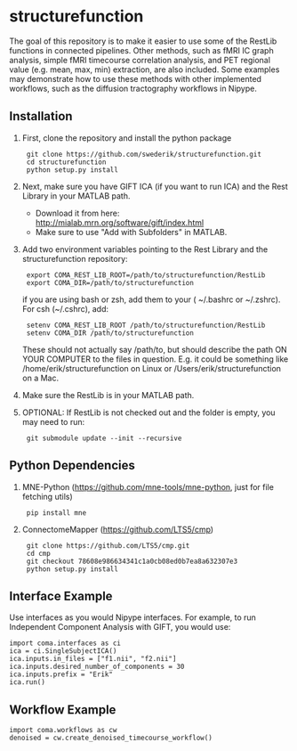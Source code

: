 structurefunction
=================

The goal of this repository is to make it easier to use some of the RestLib functions in connected pipelines.
Other methods, such as fMRI IC graph analysis, simple fMRI timecourse correlation analysis, and PET regional value (e.g. mean, max, min) extraction, are also included. Some examples may demonstrate how to use these methods with other implemented workflows, such as the diffusion tractography workflows in Nipype.

Installation
------------
1. First, clone the repository and install the python package

        git clone https://github.com/swederik/structurefunction.git
        cd structurefunction
        python setup.py install

2. Next, make sure you have GIFT ICA (if you want to run ICA) and the Rest Library in your MATLAB path.
    * Download it from here: http://mialab.mrn.org/software/gift/index.html
    * Make sure to use "Add with Subfolders" in MATLAB.

3. Add two environment variables pointing to the Rest Library and the structurefunction repository:

        export COMA_REST_LIB_ROOT=/path/to/structurefunction/RestLib
        export COMA_DIR=/path/to/structurefunction
    
    if you are using bash or zsh, add them to your ( ~/.bashrc or  ~/.zshrc). For csh (~/.cshrc), add:
    
        setenv COMA_REST_LIB_ROOT /path/to/structurefunction/RestLib
        setenv COMA_DIR /path/to/structurefunction
        
   These should not actually say /path/to, but should describe the path ON YOUR COMPUTER to the files in question. E.g. it could be something like /home/erik/structurefunction on Linux or /Users/erik/structurefunction on a Mac. 

4. Make sure the RestLib is in your MATLAB path.

5. OPTIONAL: If RestLib is not checked out and the folder is empty, you may need to run:

        git submodule update --init --recursive

Python Dependencies
------------

1. MNE-Python (https://github.com/mne-tools/mne-python, just for file fetching utils)
    
        pip install mne

2. ConnectomeMapper (https://github.com/LTS5/cmp)

        git clone https://github.com/LTS5/cmp.git
        cd cmp
        git checkout 78608e986634341c1a0cb08ed0b7ea8a632307e3
        python setup.py install


Interface Example
-----------------

Use interfaces as you would Nipype interfaces.
For example, to run Independent Component Analysis with GIFT, you would use:

    import coma.interfaces as ci
    ica = ci.SingleSubjectICA()
    ica.inputs.in_files = ["f1.nii", "f2.nii"]
    ica.inputs.desired_number_of_components = 30
    ica.inputs.prefix = "Erik"
    ica.run()
    
Workflow Example
-----------------

    import coma.workflows as cw
    denoised = cw.create_denoised_timecourse_workflow()
    
    
